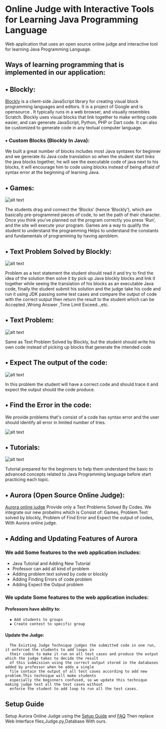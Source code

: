 # Online Judge with Interactive Tools for Learning Java Programming Language

Web application that uses an open source online judge and interactive tool for learning Java Programming Language.

## Ways of learning programming that is implemented in our application:

## **• Blockly:**

[Blockly](https://developers.google.com/blockly) is a client-side JavaScript library for creating visual block
programming languages and editors. It is a project of Google and is opensource
. It typically runs in a web browser, and visually resembles Scratch.
Blockly uses visual blocks that link together to make writing code easier,
and can generate JavaScript, Python, PHP or Dart code. It can also be
customized to generate code in any textual computer language.

### **▪ Custom Blocks (Blockly In Java):**

We built a great number of blocks includes most Java syntaxes for
beginner and we generate its Java code translation so when the student
start links the java blocks together, he will see the executable code of
java next to his blocks, it will encourage him to code using blocks
instead of being afraid of syntax error at the beginning of learning
Java.

## **• Games:**

![alt text](https://github.com/mohamed951/Online-Judge-with-Interactive-Tools-for-Learning-Java-Programming-Language/blob/master/Web%20Interface/img/howto/sc6.png)

The students drag and connect the ‘Blocks’ (hence ‘Blockly’), which are
basically pre-programmed pieces of code, to set the path of their
character. Once you think you’ve planned out the program correctly
you press ‘Run’, and the site will execute your program.
Games are a way to qualify the student to understand the programming
Helps to understand the constants and fundamentals of programming by
having aproblem.

## **• Text Problem Solved by Blockly:**

![alt text](https://github.com/mohamed951/Online-Judge-with-Interactive-Tools-for-Learning-Java-Programming-Language/blob/master/Web%20Interface/img/howto/sc1.png)

Problem as a text statement the student should read it and try to find the idea of
the solution then solve it by pick up Java blockly blocks and link it together while
seeing the translation of his blocks as an executable Java code, finally the student
submit his solution and the judge take his code and run it using JDK passing some
test cases and compare the output of code with the correct output then return the
result to the student which can be Accepted ,Wrong Answer ,Time Limit
Exceed..,etc.

## **• Text Problem:**

![alt text](https://github.com/mohamed951/Online-Judge-with-Interactive-Tools-for-Learning-Java-Programming-Language/blob/master/Web%20Interface/img/howto/sc3.png)

Same as Text Problem Solved by Blockly, but the student should write his own
code instead of picking up blocks that generate the intended code

## **• Expect The output of the code:**

![alt text](https://github.com/mohamed951/Online-Judge-with-Interactive-Tools-for-Learning-Java-Programming-Language/blob/master/Web%20Interface/img/howto/sc2.png)

In this problem the student will have a correct code and should trace it and expect
the output should the code produce.

## **• Find the Error in the code:**
We provide problems that's consist of a code has syntax error and the user should identify all error in limited number
of tries.

![alt text](https://github.com/mohamed951/Online-Judge-with-Interactive-Tools-for-Learning-Java-Programming-Language/blob/master/Web%20Interface/img/howto/sc4.png)

## **• Tutorials:**

![alt text](https://github.com/mohamed951/Online-Judge-with-Interactive-Tools-for-Learning-Java-Programming-Language/blob/master/Web%20Interface/img/howto/sc5.png)

Tutorial prepared for the beginners to help them understand the basic to
advanced concepts related to Java Programming language before start
practicing each topic.

## **• Aurora (Open Source Online Judge):**

[Aurora online judge](https://github.com/pushkar8723/Aurora) Provide only a Text Problems Solved By Codes.
We integrate our new probelms which is Consist of: Games, Problem Text solved
by blockly, Problem of Find Error and Expect the output of codes, With
Aurora online judge.

## **▪ Adding and Updating Features of Aurora**

### **We add Some features to the web application includes:**
  - Java Tutorial and Adding New Tutorial
  - Professor can add all kind of problem
  - Adding problem text solved by code or blockly
  - Adding Finding Errors of code problem
  - Adding Expect the Output problem

### **We update Some features to the web application includes:**

####  Professors have ability to:
      ▪ Add students to groups
      ▪ Create contest to specific group
####  Update the Judge:
      The Existing Judge Technique judges the submitted code in one run, it enforced the students to add loops in 
      their codes to make it run on all test cases and produce the output which the judge takes to decide the result
      of this submission using the correct output stored in the databases added by professor when he adds a single 
      file contain the output of all test cases according to add new problem.This technique will make students 
      especially the beginners confused, so we update this technique making judge test all the test cases without 
      enforce the student to add loop to run all the test cases.

## Setup Guide
Setup Aurora Online Judge using the [Setup Guide](https://github.com/pushkar8723/Aurora/wiki/Setup-Guide) and [FAQ](https://github.com/pushkar8723/Aurora/wiki/FAQ) Then replace Web Interface files,Judge.py,Database With ours.
